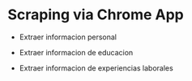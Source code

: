 # Scraping via Chrome App


- Extraer informacion personal

- Extraer informacion de educacion

- Extraer informacion de experiencias laborales
